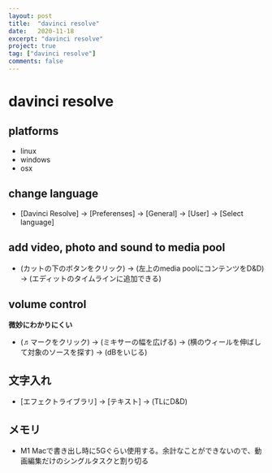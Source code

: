```yaml
---
layout: post
title:  "davinci resolve"
date:   2020-11-18
excerpt: "davinci resolve"
project: true
tag: ["davinci resolve"]
comments: false
---
```


# davinci resolve

## platforms
 - linux
 - windows
 - osx

## change language
 - [Davinci Resolve] -> [Preferenses] -> [General] -> [User] -> [Select language]

## add video, photo and sound to media pool
 - (カットの下のボタンをクリック) -> (左上のmedia poolにコンテンツをD&D) -> (エディットのタイムラインに追加できる)

## volume control

**微妙にわかりにくい**  
 - (♬マークをクリック) -> (ミキサーの幅を広げる) -> (横のウィールを伸ばして対象のソースを探す) -> (dBをいじる)

## 文字入れ
 - [エフェクトライブラリ] -> [テキスト] -> (TLにD&D)

## メモリ
 - M1 Macで書き出し時に5Gぐらい使用する。余計なことができないので、動画編集だけのシングルタスクと割り切る
